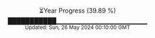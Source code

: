 <p align="center">
⏳Year Progress (39.89 %)<br>
███████████▁▁▁▁▁▁▁▁▁▁▁▁▁▁▁▁▁▁▁ <br>
<sub>Updated: Sun, 26 May 2024 00:10:00 GMT</sub>
</p>

